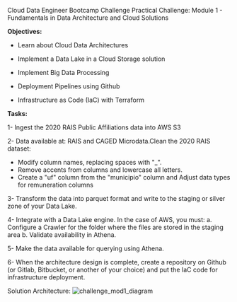Cloud Data Engineer Bootcamp Challenge
Practical Challenge: Module 1 - Fundamentals in Data Architecture and Cloud Solutions

<b>Objectives:</b>

  - Learn about Cloud Data Architectures 

  - Implement a Data Lake in a Cloud Storage solution 

  - Implement Big Data Processing 

  - Deployment Pipelines using Github 

  - Infrastructure as Code (IaC) with Terraform 

<b>Tasks:</b>

1- Ingest the 2020 RAIS Public Affiliations data into AWS S3

2- Data available at: RAIS and CAGED Microdata.Clean the 2020 RAIS dataset: 

- Modify column names, replacing spaces with "_". 
- Remove accents from columns and lowercase all letters. 
- Create a "uf" column from the "municipio" column and Adjust data types for remuneration columns

3- Transform the data into parquet format and write to the staging or silver zone of your Data Lake.

4- Integrate with a Data Lake engine. In the case of AWS, you must: a. Configure a Crawler for the folder where the files are stored in the staging area b. Validate availability in Athena.

5- Make the data available for querying using Athena.

6- When the architecture design is complete, create a repository on Github (or Gitlab, Bitbucket, or another of your choice) and put the IaC code for infrastructure deployment.

Solution Architecture:
![challenge_mod1_diagram](https://user-images.githubusercontent.com/123885726/216746720-672904c8-aa13-4868-bfd1-5bc8ed5821ea.png)

